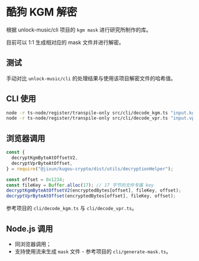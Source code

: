 # 酷狗 KGM 解密

根据 unlock-music/cli 项目的 `kgm mask` 进行研究所制作的库。

目前可以 1:1 生成相对应的 mask 文件并进行解密。

## 测试

手动对比 `unlock-music/cli` 的处理结果与使用该项目解密文件的哈希值。

## CLI 使用

```sh
node -r ts-node/register/transpile-only src/cli/decode_kgm.ts "input.kgm" "output.flac"
node -r ts-node/register/transpile-only src/cli/decode_vpr.ts "input.vpr" "output.flac"
```

## 浏览器调用

```js
const {
  decryptKgmByteAtOffsetV2,
  decryptVprByteAtOffset,
} = require("@jixun/kugou-crypto/dist/utils/decryptionHelper");

const offset = 0x1234;
const fileKey = Buffer.alloc(17); // 17 字节的文件专属 key
decryptKgmByteAtOffsetV2(encryptedBytes[offset], fileKey, offset);
decryptVprByteAtOffset(encryptedBytes[offset], fileKey, offset);
```

参考项目的 `cli/decode_kgm.ts` 与 `cli/decode_vpr.ts`。

## Node.js 调用

- 同浏览器调用；
- 支持使用流来生成 `mask` 文件 - 参考项目的 `cli/generate-mask.ts`。
